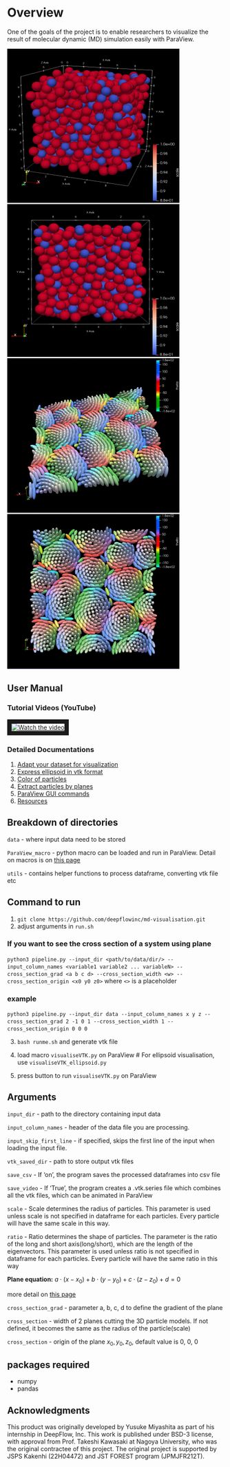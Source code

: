 # Overview
One of the goals of the project is to enable researchers to visualize the result of molecular dynamic (MD) simulation easily with ParaView. 

<p float="left">
  <img src="images/sphere_angled_view.png" width="400" />
  <img src="images/sphere_top.png" width="400" />

  <img src="images/ellipsoid_angled_view.png" width="400" />
  <img src="images/ellipsoid_top.png" width="400" />
</p>

## User Manual

### Tutorial Videos (YouTube)
<a href="https://youtube.com/playlist?list=PL4CJ_Hyo4umPqnbStxAeyi_ad4EP3YCSr" target="_blank">
 <img src="https://i.ytimg.com/vi/JgkmHP0jZgk/hqdefault.jpg" alt="Watch the video" width="240" height="180" border="10" />
</a>

### Detailed Documentations

1. [Adapt your dataset for visualization](user_manual/Adapt_your_dataset_for_visualization.pdf)
2. [Express ellipsoid in vtk format](user_manual/Express_ellipsoid_in_vtk_format.pdf)
3. [Color of particles](user_manual/Color_of_the_particles.pdf)
4. [Extract particles by planes](user_manual/Extract_particles_by_planes.pdf)
5. [ParaView GUI commands](user_manual/Paraview_GUI_commands.pdf)
6. [Resources](user_manual/Resources.pdf)

## Breakdown of directories

`data` - where input data need to be stored

`ParaView_macro` - python macro can be loaded and run in ParaView. Detail on macros is on [this page](user_manual/Paraview_GUI_commands.pdf) 

`utils` - contains helper functions to process dataframe, converting vtk file etc


## Command to run

1. `git clone https://github.com/deepflowinc/md-visualisation.git` 
2. adjust arguments in `run.sh`
### If you want to see the cross section of a system using plane
 `python3 pipeline.py --input_dir <path/to/data/dir/> --input_column_names <variable1 variable2 ... variableN> --cross_section_grad <a b c d> --cross_section_width <w> --cross_section_origin <x0 y0 z0>` where `<>` is a placeholder
### example
 `python3 pipeline.py --input_dir data --input_column_names x y z --cross_section_grad 2 -1 0 1 --cross_section_width 1 --cross_section_origin 0 0 0`  

3. `bash runme.sh` and generate vtk file

4. load macro `visualiseVTK.py` on ParaView # For ellipsoid visualisation, use `visualiseVTK_ellipsoid.py`

5. press button to run `visualiseVTK.py` on ParaView

## Arguments

`input_dir` - path to the directory containing input data

`input_column_names` - header of the data file you are processing.

`input_skip_first_line` - if specified, skips the first line of the input when loading the input file.

`vtk_saved_dir` - path to store output vtk files

`save_csv` - If ‘on’, the program saves the processed dataframes into csv file

`save_video` - If ‘True’, the program creates a .vtk.series file which combines all the vtk files, which can be animated in ParaView

`scale` - Scale determines the radius of particles. This parameter is used unless scale is not specified in dataframe for each particles. Every particle will have the same scale in this way.

`ratio` - Ratio determines the shape of particles. The parameter is the ratio of the long and short axis(long/short), which are the length of the eigenvectors. This parameter is used unless ratio is not specified in dataframe for each particles. Every particle will have the same ratio in this way

**Plane equation:** $a\cdot (x-x_0) + b\cdot (y-y_0) +c\cdot (z-z_0) +d =0$

more detail on [this page](user_manual/Extract_particles_by_planes.pdf)

`cross_section_grad` - parameter a, b, c, d to define the gradient of the plane

`cross_section` - width of 2 planes cutting the 3D particle models. If not defined, it becomes the same as the radius of the particle(scale)

`cross_section` - origin of the plane $x_0, y_0, z_0$, default value is 0, 0, 0

## **packages required**

- numpy
- pandas

## Acknowledgments

This product was originally developed by Yusuke Miyashita as part of his internship in DeepFlow, Inc.
This work is published under BSD-3 license, with approval from Prof. Takeshi Kawasaki at Nagoya University, who was the original contractee of this project.
The original project is supported by JSPS Kakenhi (22H04472) and JST FOREST program (JPMJFR212T).
